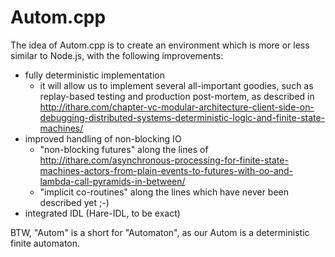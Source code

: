 # Autom.cpp

The idea of Autom.cpp is to create an environment which is more or less similar to Node.js, with the following improvements:

- fully deterministic implementation
    - it will allow us to implement several all-important goodies, such as replay-based testing and production post-mortem, as described in http://ithare.com/chapter-vc-modular-architecture-client-side-on-debugging-distributed-systems-deterministic-logic-and-finite-state-machines/
- improved handling of non-blocking IO
    - "non-blocking futures" along the lines of http://ithare.com/asynchronous-processing-for-finite-state-machines-actors-from-plain-events-to-futures-with-oo-and-lambda-call-pyramids-in-between/
    - "implicit co-routines" along the lines which have never been described yet ;-)
- integrated IDL (Hare-IDL, to be exact)

BTW, "Autom" is a short for "Automaton", as our Autom is a deterministic finite automaton. 
